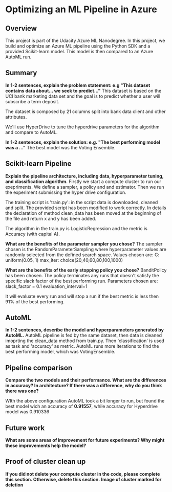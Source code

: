# Optimizing an ML Pipeline in Azure

## Overview
This project is part of the Udacity Azure ML Nanodegree.
In this project, we build and optimize an Azure ML pipeline using the Python SDK and a provided Scikit-learn model.
This model is then compared to an Azure AutoML run.

## Summary
**In 1-2 sentences, explain the problem statement: e.g "This dataset contains data about... we seek to predict..."**
This dataset is based on the UCI bank marketing data set and the goal is to predict whether a user will subscribe a term deposit.

The dataset is composed by 21 columns split into bank data client and other attributes.

We'll use HyperDrive to tune the hyperdrive parameters for the algorithm and compare to AutoML.

**In 1-2 sentences, explain the solution: e.g. "The best performing model was a ..."**
The best model was the Voting Ensemble.

## Scikit-learn Pipeline
**Explain the pipeline architecture, including data, hyperparameter tuning, and classification algorithm.**
Firstly we start a compute cluster to run our exepriments.
We define a sampler, a policy and and estimator. 
Then we run the experiment submissing the hyper drive configuration. 

The training script is 'train.py': in the script data is downloaded, cleaned and split.
The provided script has been modified to work correctly. In details the declaration of method clean_data has been moved at the beginning of the file and return x and y has been added. 

The algorithm in the train.py is LogisticRegression and the metric is Accuracy (with capital A).

**What are the benefits of the parameter sampler you chose?**
The sampler chosen is the RandomParameterSampling where hyperparameter values are randomly selected from the defined search space. 
Values chosen are:
C: uniform(0.05, 1)
max_iter: choice(20,40,60,80,100,1000)

**What are the benefits of the early stopping policy you chose?**
BanditPolicy has been chosen. The policy terminates any runs that doesn't satisfy the specific slack factor of the best performing run.
Parameters chosen are:
slack_factor = 0.1
evaluation_interval=1

It will evaluate every run and will stop a run if the best metric is less then 91% of the best performing.

## AutoML
**In 1-2 sentences, describe the model and hyperparameters generated by AutoML.**
AutoML pipeline is fed by the same dataset, then data is cleaned imoprting the clean_data method from train.py.
Then 'classification' is used as task and 'accuracy' as metric. 
AutoML runs more iterations to find the best performing model, which was VotingEnsemble.

## Pipeline comparison
**Compare the two models and their performance. What are the differences in accuracy? 
In architecture? If there was a difference, why do you think there was one?**

WIth the above configuration AutoML took a bit longer to run, but found the best model wich an accuracy of **0.91557**, while accuracy for Hyperdrive model was 0.910336


## Future work
**What are some areas of improvement for future experiments? Why might these improvements help the model?**

## Proof of cluster clean up
**If you did not delete your compute cluster in the code, please complete this section. Otherwise, delete this section.**
**Image of cluster marked for deletion**
